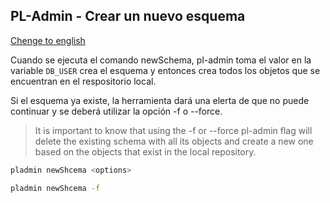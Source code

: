 ## PL-Admin - Crear un nuevo esquema
[Chenge to english](new-schema.md)

Cuando se ejecuta el comando newSchema, pl-admin toma el valor en la variable `DB_USER` crea el esquema y entonces crea todos los objetos que se encuentran en el respositorio local.

Si el esquema ya existe, la herramienta dará una elerta de que no puede continuar y se deberá utilizar la opción -f o --force. 

> It is important to know that using the -f or --force pl-admin flag will delete the existing schema with all its objects and create a new one based on the objects that exist in the local repository.

```sh
pladmin newShcema <options>
```

```sh
pladmin newShcema -f
```
